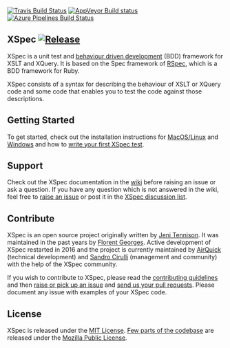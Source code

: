 [![Travis Build Status](https://api.travis-ci.org/xspec/xspec.svg?branch=master "Travis Build Status")](https://travis-ci.org/xspec/xspec)
[![AppVeyor Build status](https://ci.appveyor.com/api/projects/status/github/xspec/xspec?branch=master&svg=true "AppVeyor Build Status")](https://ci.appveyor.com/project/xspec/xspec/branch/master)
[![Azure Pipelines Build Status](https://dev.azure.com/xspec/xspec/_apis/build/status/xspec.xspec?branchName=master)](https://dev.azure.com/xspec/xspec/_build/latest?definitionId=1&branchName=master)

## XSpec [![Release](https://img.shields.io/github/release/xspec/xspec.svg)](https://github.com/xspec/xspec/releases/latest)

XSpec is a unit test and [behaviour driven development](http://en.wikipedia.org/wiki/Behavior_Driven_Development) (BDD) framework for XSLT and XQuery.  It is based on the Spec framework of [RSpec](http://rspec.info/), which is a BDD framework for Ruby.

XSpec consists of a syntax for describing the behaviour of XSLT or XQuery code and some code that enables you to test the code against those descriptions.

## Getting Started

To get started, check out the installation instructions for [MacOS/Linux](https://github.com/xspec/xspec/wiki/Installation-on-Mac-and-Linux) and [Windows](https://github.com/xspec/xspec/wiki/Installation-on-Windows) and how to [write your first XSpec test](https://github.com/xspec/xspec/wiki/Getting-Started). 

## Support

Check out the XSpec documentation in the [wiki](https://github.com/xspec/xspec/wiki) before raising an issue or ask a question. If you have any question which is not answered in the wiki, feel free to [raise an issue](https://github.com/xspec/xspec/issues) or post it in the [XSpec discussion list](http://groups.google.com/group/xspec-users). 

## Contribute

XSpec is an open source project originally written by [Jeni Tennison](https://github.com/JeniT). It was maintained in the past years by [Florent Georges](https://github.com/fgeorges). Active development of XSpec restarted in 2016 and the project is currently maintained by [AirQuick](https://github.com/AirQuick) (technical development) and [Sandro Cirulli](https://github.com/cirulls) (management and community) with the help of the XSpec community. 

If you wish to contribute to XSpec, please read the [contributing guidelines](https://github.com/xspec/xspec/blob/master/CONTRIBUTING.md) and then [raise or pick up an issue](https://github.com/xspec/xspec/issues) and [send us your pull requests](https://github.com/xspec/xspec/pulls). Please document any issue with examples of your XSpec code.

## License

XSpec is released under the [MIT License](LICENSE). [Few parts of the codebase](https://github.com/xspec/xspec/blob/master/java/com/jenitennison/xslt/tests/XSLTCoverageTraceListener.java) are released under the [Mozilla Public License](http://www.mozilla.org/MPL/).  
